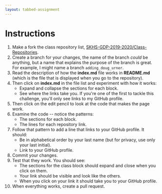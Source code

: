 ```yaml
---
layout: tabbed-assignment
---
```


# Instructions

1. Make a fork the class repository list, [SKHS-GDP-2019-2020/Class-Repositories](https://github.com/SKHS-GDP-2019-2020/Class-Repositories).
1. Create a branch for your changes, the name of the branch _could_ be anything, but a name that explains the purpose of the branch is great. For example, I might name a branch ```adding_doug_urner```.
1. Read the description of how the **index.md** file works in **README.md** (which is the file that is displayed when you go to the repository).
1. Then click on **index.md** in the file list and experiment with how it works:
   - Expand and collapse the sections for each block.
   - See where the links take you. If you're one of the first to tackle this challenge, you'll only see links to my GitHub profile.
1. Then click on the edit pencil to look at the code that makes the page work.
1. Examine the code -- notice the patterns:
   - The sections for each block.
   - The lines for each repository link.
1. Follow that pattern to add a line that links to your GitHub profile. It should:
   - Be in alphabetical order by your last name (but for privacy, use only your last initial).
   - Link to your GitHub profile.
1. Commit your changes.
1. Test that they work. You should see:
   - The sections for the class block should expand and close when you click on them.
   - Your link should be visible and look like the others.
   - When you click on your link it should take you to your GitHub profile.
1. When everything works, create a pull request.

<!-- Don't edit links here, change them in _data/assignment.yml instead, -->

[slides]: <{{site.data.assignment.slides}}>
[template]: <{{site.data.assignment.template}}>
